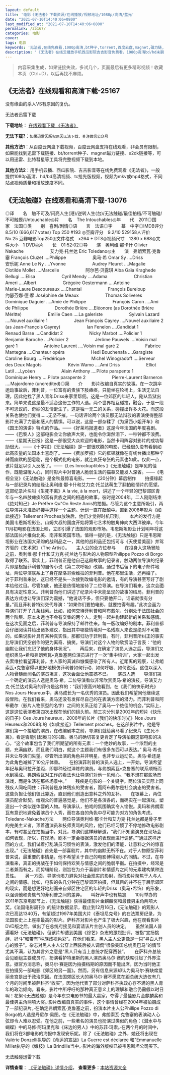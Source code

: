 ```yaml
---
layout: default
title: '电影《无法者》下载资源/在线播放/视频地址/1080p/高清/蓝光'
date: "2021-07-10T14:40:06+0800"
last_modified_at: "2021-07-10T14:40:06+0800"
permalink: /25167/
categories: 电影
cover:
tags: 电影
keywords: '无法者,在线免费看,1080p高清,bt种子,torrent,百度云盘,magnet,磁力链,迅雷下载资源'
description: '《无法者》在线云播放手机西瓜影院吉吉影音免费看，1080p高清bd/hd未删减完整版和tc抢先枪版，mkv/mp4格式，附带bt/torrent种子、magnet/磁力链、百度云盘、网盘资源迅雷下载链接'
---
```


>内容采集生成，如果链接失效，多试几个，页面最后有更多精彩视频！收藏本页（Ctrl+D)，以后再找不麻烦。


## 《无法者》在线观看和高清下载-25167

没有缘由的杀人VS有原因的复仇。


无法者迅雷下载

**下载地址**： [在线观看下载 《无法者》](https://www.993dy.com//vod-detail-id-22988.html) 


**无法下载?**：`如果迅雷因版权原因无法下载，关注微信公众号 `

**其他方法1**：从百度云网盘下载视频，百度云网盘支持在线观看，非会员有限制，如果能找到迅雷下载链接、bt/torrent种子、magnet磁力链接、e2dk链接等，可以用迅雷、比特彗星等工具将完整视频下载到本地。

**其他方法2**：用手机云播、西瓜影院、吉吉影音等在线免费观看《无法者》，一般提供1080p高清、hd/bd高清视频、tc抢先版视频，视频为mkv或mp4格式，不同站点视频质量和播放速度不同。


## 《无法触碰》在线观看和高清下载-13076

◎译　　名　触不可及/闪亮人生(港)/逆转人生(台)/无法触碰/最佳拍档/不可触碰/不可触摸/Untouchable◎片　　名　The Intouchables◎年　　代　2011◎国　　家　法国◎类　　别　喜剧/剧情◎语　　言　法语◎字　　幕　中字◎IMDB评分 8.5/10 (666,617 votes) Top 250 #193 ◎豆瓣评分　9.2/10 529158人评价 No.25 豆瓣电影Top250◎文件格式　x264 + DTS◎视频尺寸　1280 x 688◎文件大小　1 DVD◎片　　长　01:52:02◎导　　演　奥利维·那卡什 Olivier Nakache　　　　　　艾力克·托兰达 Eric Toledano◎主　　演　弗朗索瓦·克鲁塞 Fran&ccedil;ois Cluzet ....Philippe　　　　　　奥马·希 Omar Sy ....Driss　　　　　　安乐妮 Anne Le Ny ....Yvonne　　　　　　Audrey Fleurot ....Magalie　　　　　　Clotilde Mollet ....Marcelle　　　　　　阿尔芭·贝露琪 Alba Ga&iuml;a Kraghede Bellugi ....Elisa　　　　　　Cyril Mendy ....Adama　　　　　　Christian Ameri ....Albert　　　　　　Grégoire Oestermann ....Antoine　　　　　　Marie-Laure Descoureaux ....Chantal　　　　　　Fran&ccedil;ois Bureloup　　　　　　约瑟芬娜∙德∙摩 Joséphine de Meaux　　　　　　Thomas Soliveres　　　　　　Dominique Daguier ....Amie de Philippe　　　　　　Fran&ccedil;ois Caron ....Ami de Philippe　　　　　　Dorothée Brière ....Eléonore (as Dorothée Brière Méritte)　　　　　　Emilie Caen ....La galeriste　　　　　　Sylvain Lazard ....Nouvel auxiliaire 1　　　　　　Jean Fran&ccedil;ois Cayrey ....Nouvel auxiliaire 2 (as Jean-Fran&ccedil;ois Cayrey)　　　　　　Ian Fenelon ....Candidat 1　　　　　　Renaud Barse ....Candidat 2　　　　　　Nicky Marbot ....Policier 1　　　　　　Benjamin Baroche ....Policier 2　　　　　　Jér&ocirc;me Pauwels ....Voisin mal garé 1　　　　　　Antoine Laurent ....Voisin mal garé 2　　　　　　Fabrice Mantegna ....Chanteur opéra　　　　　　Hedi Bouchenafa ....Garagiste　　　　　　Caroline Bourg ....Frédérique　　　　　　Michel Winogradoff ....Serveur des Deux Magots　　　　　　Kévin Wamo ....Ami Driss　　　　　　Elliot Latil ....Lycéen　　　　　　Alain Anthony ....Pilote parapente 1　　　　　　Dominique Henry ....Pilote parapente 2　　　　　　Pierre-Laurent Barneron ....Majordome (uncredited)◎简　　介　　影片改编自真实的故事。在一次跳伞运动事故后，菲利普，一位富有的贵族下肢瘫痪，只能坐在轮椅上，生活无法自理，因此他找了黑人青年Driss来家里帮佣。这是一位郊区的年轻人，刚从监狱出来。简单来说这是最不适合这份工作的人选。两个世界相互碰撞，融合，于是一段不可思议的、奇妙的友情诞生了。这是独一无二的关系，碰撞出许多火花。而这段关系也使他们变得……无坚不摧。一句话评论两个演员那无法辩驳的表演使得整部影片充满了力量和感人的情愫。可以说，这是一部杂糅了《为黛西小姐开车》和《国王的演讲》特点的作品。——《好莱坞报道者》这是今年法国的年度喜剧。——《巴黎人》这部电影会让你放声大笑，也能令你潸然泪下，一秒钟都不浪费。——《星期天日报》这是一部很受大众欢迎的电影，当然卡司阵容对影片的成功帮助很大。——《十字报》《无法触碰》是一部很欢腾的电影，已经很久没有看到如此高质量的法国本土喜剧了。——《费加罗报》它的框架就像在有线台播出那种辛辣而幽默的肥皂剧，是个模式化的电影，就连疯狂夸张的元素也如此。仅此一点，该片就足以引人反感了。——《Les Inrockuptibles 》《无法触碰》是罕见的佳作，既能温暖人心，同时影片中对普通人脆弱生活的描摹又能发人深省。——《电视全览》《无法触碰》是金秋最惊喜电影。——《20分钟》幕后制作　　拍摄缘起　　与一部纪录片的结缘让奥利维·那卡什和艾力克·托兰达萌生了翻拍剧情片的愿望。这部纪录片名叫《生死不离》A la vie, à la mort，讲述了一个年轻的巴黎郊区青年与一名四肢瘫痪的富有贵族之间的相遇的故事。彼时是2004年，二人刚刚结束《绝对知己》Je Préfère Qu"On Reste Amis的拍摄。尽管为这个主意所吸引，两位导演并未准备好接手这样一个主题。计划一直在酝酿中。直到2008年影片《如此接近》Tellement Proches放映后，他们才觉得时机已到。　　本片的发行方是美国韦恩斯坦影业。山姆大叔的国度开始将第七艺术的触角伸向大西洋彼岸。今年11月初电影在法国上映，立即引爆了法国的观影市场。韦恩斯坦影业计划明年将这部法国长片推向北美、南非和英国市场。值得一提的是，《无法触碰》只是韦恩斯坦影业在法国大采购的战利品之一，其他的战利品还包括可与《天使爱美丽》并驾齐驱的《艺术家》（The Artist）。　　主人公的全方位参与　　在投身入这场冒险之前，奥利维·那卡什和艾力克·托兰达与影片的人物原型Philippe Pozzo di Borgo取得了联系。事实上，菲利普正是他自己这段故事的记录者，触动两位导演的纪录片即是根据菲利普的自传小说《第二次呼吸》改编。通过书后留下的电子邮件地址，两位导演联系上了身在摩洛哥索维拉的菲利普。他在那里生活，还再婚了。　　对于菲利普来说，这已经不是头一次接到改编电影的邀请，有的导演甚至写好了剧本给他过目。尽管如此，他还是热情地接待了二位导演。在导演们看来，这次会面҉具有决定性意义。菲利普向他们讲述了纪录片中未能呈现的故事的结局。菲利普的表达方式也让导演们深为震撼，“他说话不多，但只要他开口，话语就很有分量。”而且菲利普特别交代导演：“如果你们要拍电影，就要拍得有趣。”此次会面为导演们打开了几条线索。比如，如何交待菲利普和阿布戴尔，分别处于法国社会的两个阶层、原本永远也不会有交集的两个人，走到一起并构建起新的关系和感情。　　在这次见面之后，菲利普与导演保持了邮件往来。每一版改编好的剧本，菲利普都会仔细阅读并给出诸多建议，指出其中哪些情境对一名残疾人来说是绝对不可能的。如果说影片具有某种真实性，那都归功于菲利普。有时，菲利普所纠正的事实比导演们凭空创作的更为离奇、搞笑。导演们对这个人物的欣赏溢于言表：“他的幽默让我们忘记了他的身体状况”。　　再后来，在确定了演员人选之后，导演们又组织奥马•希和弗朗索瓦•克鲁塞两位演员进行了一次“集中培训”，大家一起出发去索维拉看望菲利普。主人家的真诚和慷慨感染了所有人。近距离的观察，让弗朗索瓦•克鲁塞得以更好地模仿菲利普如何行动、如何呼吸、如何说话。这位以深入人物骨髓而闻名的演员坦言，这次会面让他震撼不已。　　演员人选　　导演们第一个确定的演员人选是奥马·希。二位导演看似非常欣赏奥马·希的演技。导演艾力克·托兰达对奥马的评价是这样的：“我们很高兴地看到，在《我们的快乐时光》Nos Jours Heureux中，奥马成长为一名优秀的演员。因此我们希望同他继续这段冒险。在我们看来，奥马还没有发挥尽自己的在表演方面的潜力。而菲利普和阿布戴尔（影片人物原型的名字）之间的关系正给了奥马一个绝佳的机会。”实际上，这是这位表演者第四次出现在他们的镜头前。前三次分别是2002年的短片《快乐的日子》Ces Jours heureux，2006年的长片《我们的快乐时光》Nos Jours Heureux和2008年的《如此接近》Tellement proches。在这部影片中，他是导演们第一个接触的演员，在改编剧本之前，导演们就给奥马看了纪录片《生死不离》，看是否能引起奥马的兴趣。奥马的确切答复更肯定了导演拍摄这部电影的决心，“这个故事包含了我们所期望的所有元素：一个绝妙的故事，一个浓烈的主题，充满幽默，而且我们明白，就这个主题我们有很多东西可以表达。” 奥马·希也并未让导演们失望。尽管所出演的角色并非明星，也非专业运动员。奥马·希还是为此角色减掉了10公斤体重。　　在扮演菲利普的演员人选上，一开始，导演希望年纪与奥玛拉开差距，即那种经过淬炼的演员。与弗朗索瓦•克鲁塞的联系顺畅而水到渠成。弗朗索瓦对工作的看法也让导演们对他一见倾心。“我不想在那些场景演戏，而是生活在那些场景中。”　　残疾是电影的一个关键字。两位演员实际上同残疾人同吃同住：菲利普是身体残疾的受害者，而阿布戴尔是社会病态的受害者。这些负担让他们彼此靠近，直到他们创造出意料之外的互补。　　在银幕上，两位演员配合默契。给观众的普遍感觉是，他们不是各演各的，而确实在一起演戏，塑造出一个类似连体婴的人物。导演承认，拍戏的氛围确实令人愉悦。奥玛和弗朗索瓦有意识地避免着演员个人秀，而在各自的角色中尽可能为对方的角色考虑。　　Toledano-Nakache方法　　两位导演奥利维·那卡什和艾力克·托兰达都是骨子里的完美主义者，顶着遭演员和技师责骂的风险，他们已经习惯了不停地修改电影剧本，有时甚至在拍摄当中。对此，导演们这样辩解道，“我们不知道演员在现场会如何表现，所以，在现场，剧本一定会根据演员的表现而进行调整。”“通过这样迂回的方式，我们试着打乱演员习惯性的表演，激发他们的潜能，让意料之外的惊喜出现。”《无法触碰》首先是一部喜剧片，其中的幽默无所不在。对于人物原型菲利普来说，最重要的事情是，他不希望关于自己的电影博得别人的同情。不过，在导演看来，真正的挑战在于如何保持欢笑与情感之间的脆弱平衡。在拍摄中，经常是二者兼而有之。而剪辑阶段，则旨在为介于喜剧片和情感片之间的元素建构某种连贯性。　　另一方面，导演也竭力避免对社会现实的影射，而将影片聚焦于人与人之间的情感。比如，电影的头几分钟在巴黎郊区拍摄，但其目的并不在于展示郊区的现实，而是想更好地刻画来自郊区住宅区的年轻的Driss（奥马•希饰）的形象，以强调他和贵族气的菲利普之间的差异。　　叫好声中也有尴尬　　10月举办的2011年东京电影节上，《无法触碰》获得最佳影片金麒麟奖和最佳男主角两项大奖。《法国电影周刊》的统计数据显示，截止到12月16日，《无法触碰》的观影人次已高达1340万，有望超过1997年美国大片《泰坦尼克号》的在法票房纪录，为法国影史上上座率最高的影片。萨科齐对影片也产生了极大兴趣，他在观看影片DVD版之后，做出了在总统府接见和宴请该片主创人员的决定。　　虽然法国人普遍看好《无法触碰》，但该片却遭到美国《综艺》杂志的激烈批评，被指“宣扬挑衅、好斗”和带有“种族歧视色彩”。在他们看来，黑人主人公更像是一只“寻白人开心的猴子”。杂志对黑人主人公穿上西装后被人调侃“很像美国总统奥巴马”的情节尤其不满，认为其言外之意是“黑人只有当上总统才配穿西装”。　　在萨科齐总统会见剧组主要成员时，扮演看护特里斯的黑人演员奥马尔·赛的缺席引起了外界注意。据官方消息称，奥马尔·赛是因为拍摄档期的原因而不能出席，因为当时他正在拍摄另一部电影《郊区的另一面》。然而，另有信息来源却认为奥马尔·赛缺席爱丽舍宫是出于政治原因。在法国郊区长大的奥马尔·赛不愿意在距总统大选仅有几个月的时间里被萨科齐“收买”，因为他代表了部分对萨科齐执政心存不满的黑人青年的政治倾向。看来，影片中所呼吁的那种真正意义上的理解和融合仍需假以时日啊！花絮·《无法触碰》是今年东京电影节的最大赢家，夺得了最佳影片金麒麟奖和最佳男主角两项大奖。·影片改编自真实的事件，这个事情曾经在2004年被拍摄成了一部纪录片。·在确定弗朗索瓦·克鲁塞之前，扮演本片主人公Phillipe Pozzo di Borgo的人选是丹尼尔·奥图。·在《无法触碰》中，弗朗索瓦·克鲁塞的表演动人心弦却令人难以忍受。在他之前，一些著名的演员也扮演过类似的角色：《潜水中与蝴蝶》中的马修·阿玛里克和《床边的男人》中的苏菲·玛索。·在两个月的时间中，我们将在3部电影的海报中发现安乐妮。除了《无法触碰》之外，她还将出现在Valérie Donzelli执导的《命运的宣战》La Guerre est déclarée 和"Emmanuelle Millet执导的《嫩枝》La Brindille当中。·影片的海外版权已被韦恩斯坦公司买下。


无法触碰迅雷下载

**详情查看**： [《无法触碰》详情介绍](/movie/13076/)， **查看更多**：[本站资源大全](/movie/t/all/)

